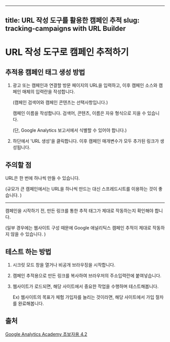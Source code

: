 
---
title: URL 작성 도구를 활용한 캠페인 추적
slug: tracking-campaigns with URL Builder
---

# URL 작성 도구로 캠페인 추적하기

## 추적용 캠페인 태그 생성 방법

1. 광고 또는 캠페인과 연결할 방문 페이지의 URL을 입력하고, 이후 캠페인 소스와 캠페인 매체의 입력란을 작성합니다.

   (캠페인 검색어와 캠페인 콘텐츠는 선택사항입니다.)

   캠페인 이름을 작성합니다. 검색어, 콘텐츠, 이름은 자유 형식으로 지을 수 있습니다.

   (단, Google Analytics 보고서에서 식별할 수 있어야 합니다.)

2. 하단에서 'URL 생성'을 클릭합니다. 이후 캠페인 매개변수가 모두 추가된 링크가 생성됩니다.

## 주의할 점

URL은 한 번에 하나씩 만들 수 있습니다.

(규모가 큰 캠페인에서는 URL을 하나씩 만드는 대신 스프레드시트를 이용하는 것이 좋습니다. )

---

캠페인을 시작하기 전, 만든 링크를 통한 추적 태그가 제대로 작동하는지 확인해야 합니다.

(일부 경우에는 웹사이트 구성 때문에 Google 애널리틱스 캠페인 추적이 제대로 작동하지 않을 수 있습니다. )

## 테스트 하는 방법

1. 시크릿 모드 창을 열거나 비공개 브라우징을 시작합니다.

2. 캠페인 추적용으로 만든 링크를 복사하여 브라우저의 주소입력란에 붙여넣습니다.

3. 웹사이트가 로드되면, 해당 사이트에서 중요한 작업을 수행하며 테스트해봅니다.

   Ex) 웹사이트의 목표가 체험 가입자를 늘리는 것이라면, 해당 사이트에서 가입 절차를 완료해봅니다.

## 출처

[Google Analytics Academy 초보자용 4.2](https://www.youtube.com/watch?v=pNRgUq5sDhc)